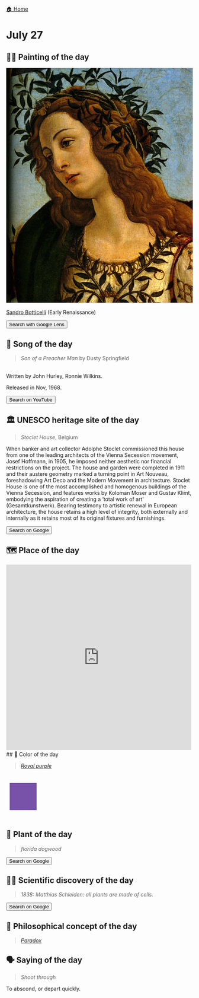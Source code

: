 
[🏠 Home](../../index.md)

# July 27

## 🧑‍🎨 Painting of the day

<img width="600" src="../img/Sandro_Botticelli_4.jpg">

[Sandro Botticelli](http://en.wikipedia.org/wiki/Sandro_Botticelli) (Early Renaissance)

<button class="btn btn-success"
onclick=" window.open('https://lens.google.com/uploadbyurl?url=https://iretes.github.io/one-a-day/data/img/Sandro_Botticelli_4.jpg','_blank')">
Search with Google Lens
</button>

## 🎼 Song of the day

> *Son of a Preacher Man*
by Dusty Springfield

<br />Written by John Hurley, Ronnie Wilkins.

Released in Nov, 1968.

<button class="btn btn-success"
onclick=" window.open('http://www.youtube.com/search?q=Son of a Preacher Man by Dusty Springfield','_blank')">
Search on YouTube
</button>

## 🏛️ UNESCO heritage site of the day

> *Stoclet House*, Belgium

<p>When banker and art collector Adolphe Stoclet commissioned this house from one of the leading architects of the Vienna Secession movement, Josef Hoffmann, in 1905, he imposed neither aesthetic nor financial restrictions on the project. The house and garden were completed in 1911 and their austere geometry marked a turning point in Art Nouveau, foreshadowing Art Deco and the Modern Movement in architecture. Stoclet House is one of the most accomplished and homogenous buildings of the Vienna Secession, and features works by Koloman Moser and Gustav Klimt, embodying the aspiration of creating a &lsquo;total work of art' (Gesamtkunstwerk). Bearing testimony to artistic renewal in European architecture, the house retains a high level of integrity, both externally and internally as it retains most of its original fixtures and furnishings.</p>

<button class="btn btn-success"
onclick=" window.open('http://www.google.com/search?q=Stoclet House','_blank')">
Search on Google
</button>

## 🗺️ Place of the day

<iframe
src="https://www.mapcrunch.com"
name="mapcrunch"
width="500"
height="500"
allowTransparency="true"
scrolling="no"
frameborder="0"
>
</iframe>
## 🎨 Color of the day

> *[Royal purple](https://en.wikipedia.org/wiki/Shades_of_purple#Royal_purple:_17th_century)*

<div style="color:#7851A9; font-size: 100px;">&#9632;</div>

## 🌿 Plant of the day

> *florida dogwood*

<button class="btn btn-success"
onclick=" window.open('http://www.google.com/search?q=florida dogwood','_blank')">
Search on Google
</button>

## 🧑‍🔬 Scientific discovery of the day

> *1838: Matthias Schleiden: all plants are made of cells.*

<button class="btn btn-success"
onclick=" window.open('http://www.google.com/search?q=1838: Matthias Schleiden: all plants are made of cells.','_blank')"> 
Search on Google
</button>

## 💭 Philosophical concept of the day

> *[Paradox](https://en.wikipedia.org/wiki/Paradox)*

## 🗣️ Saying of the day

> *Shoot through*

To abscond, or depart quickly.
